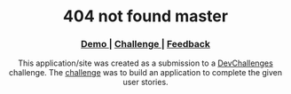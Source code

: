 <h1 align="center">404 not found master</h1>

<div align="center">
  <h3>
    <a href="https://not-found-404-master.web.app/" target="_blank">
      Demo
    </a>
    <span> | </span>
    <a href="https://devchallenges.io/challenges/wBunSb7FPrIepJZAg0sY" target="_blank">
      Challenge
    </a>
    <span> | </span>
    <a href="mailto: pangestu.ncp@gmail.com" target="_blank">
      Feedback
    </a>
  </h3>
</div>

<p align="center">This application/site was created as a submission to a <a href="https://devchallenges.io/paths/responsive-web-developer">DevChallenges</a> challenge. The <a href="https://devchallenges.io/challenges/wBunSb7FPrIepJZAg0sY">challenge</a> was to build an application to complete the given user stories.</p>
